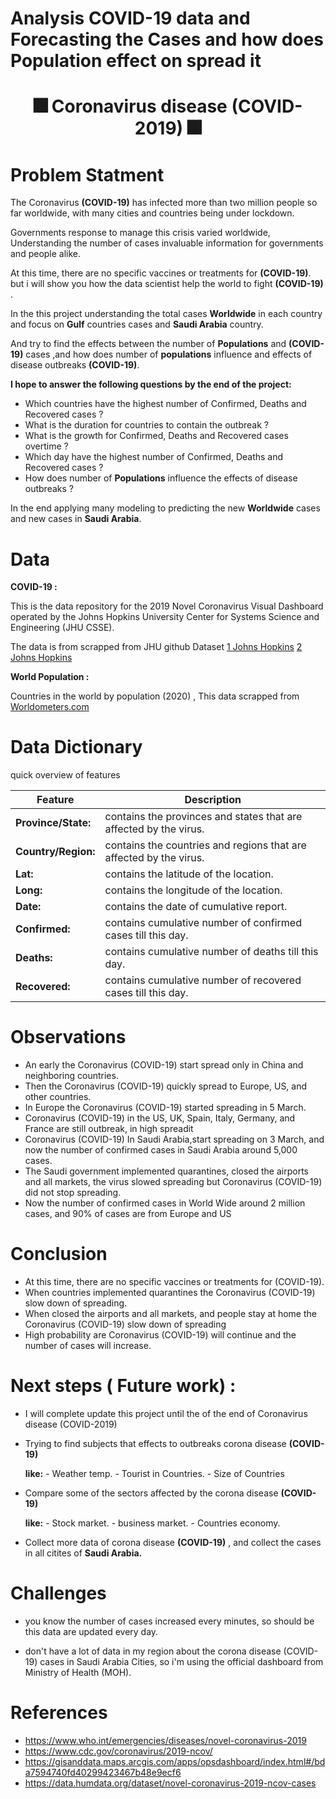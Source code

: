 # Analysis COVID-19 data and Forecasting the Cases and how does Population effect on spread it


 
 
 # <center>🎆  Coronavirus disease (COVID-2019)  🎆
    
    
    
    
# Problem Statment
    

The Coronavirus **(COVID-19)** has infected more than two million people so far worldwide, with many cities and countries being under lockdown.

Governments response to manage this crisis varied worldwide, Understanding the number of cases  invaluable information for governments and people alike. 


At this time, there are no specific vaccines or treatments for **(COVID-19)**. but i will show you how the data scientist help the world to fight **(COVID-19)** .


In the this project understanding the  total cases **Worldwide** in each country and focus on **Gulf** countries cases and **Saudi Arabia** country.


And try to find the effects between the number of **Populations** and **(COVID-19)** cases ,and how does number of **populations** influence and effects of disease outbreaks **(COVID-19)**.


**I hope to answer the following questions by the end of the project:**

- Which countries have the highest number of Confirmed, Deaths and Recovered cases ?
- What is the duration for countries to contain the outbreak ?
- What is the growth for Confirmed, Deaths and Recovered cases overtime ?
- Which day have the highest number of Confirmed, Deaths and Recovered cases ?
- How does number of **Populations** influence the effects of disease outbreaks ?

In the end applying many modeling to predicting the new **Worldwide** cases and new cases in **Saudi Arabia**.


# Data


**COVID-19 :**


This is the data repository for the 2019 Novel Coronavirus Visual Dashboard operated by the Johns Hopkins University Center for Systems Science and Engineering (JHU CSSE).

The data is from scrapped from JHU github
Dataset
[1 Johns Hopkins](https://github.com/CSSEGISandData/COVID-19) [2 Johns Hopkins](https://data.humdata.org/dataset/novel-coronavirus-2019-ncov-cases)


**World Population :**

Countries in the world by population (2020) , This data scrapped from  [Worldometers.com ](https://www.worldometers.info/world-population/population-by-country/)



# Data Dictionary 
quick overview of features


Feature|Description
----|-----------
**Province/State:** |contains the provinces and states that are affected by the virus.
**Country/Region:** |contains the countries and regions that are affected by the virus.
**Lat:** |contains the latitude of the location.
**Long:** |contains the longitude of the location.
**Date:** |contains the date of cumulative report.
**Confirmed:** |contains cumulative number of confirmed cases till this day.
**Deaths:** |contains cumulative number of deaths till this day.
**Recovered:** |contains cumulative number of recovered cases till this day.



# Observations
 
 
 
- An early the Coronavirus (COVID-19) start spread only in China and  neighboring countries.
- Then the Coronavirus (COVID-19) quickly spread to Europe, US, and other countries.
- In Europe the Coronavirus (COVID-19) started spreading in 5 March.
- Coronavirus (COVID-19) in the US, UK, Spain, Italy, Germany, and France are still outbreak,  in high spreadit
- Coronavirus (COVID-19) In Saudi Arabia,start spreading on 3 March, and now the number of confirmed cases in Saudi Arabia around 5,000 cases.
- The Saudi government implemented quarantines, closed the airports and all markets, the virus slowed spreading but Coronavirus (COVID-19) did not stop spreading. 
- Now the number of confirmed cases in World Wide around 2 million cases, and 90% of cases are from Europe and US



# Conclusion
    
    
    
 - At this time, there are no specific vaccines or treatments for (COVID-19).
 - When countries implemented quarantines the Coronavirus (COVID-19) slow down of spreading.
 - When closed the airports and all markets,  and people stay at home the Coronavirus (COVID-19) slow down of spreading
 - High probability are Coronavirus (COVID-19) will continue and the number of cases will increase.



# Next steps ( Future work) :


- I will complete update this project until the of the end of Coronavirus disease (COVID-2019)

- Trying to find subjects that effects to outbreaks corona disease **(COVID-19)**

    **like:**
      - Weather temp.
      - Tourist in Countries.
      - Size of Countries

- Compare some of the sectors affected by the corona disease **(COVID-19)**

     **like:**
       - Stock market.
       - business market.
       - Countries economy.
 
- Collect more data of corona disease **(COVID-19)** , and collect the cases in all citites of **Saudi Arabia.**
 
 
    
# Challenges

- you know the number of cases increased every minutes, so should be this data are updated every day.

- don't have a lot of data in my region about the corona disease (COVID-19) cases in Saudi Arabia Cities, so i'm using the official dashboard from Ministry of Health  (MOH).


# References

- https://www.who.int/emergencies/diseases/novel-coronavirus-2019
- https://www.cdc.gov/coronavirus/2019-ncov/
- https://gisanddata.maps.arcgis.com/apps/opsdashboard/index.html#/bda7594740fd40299423467b48e9ecf6
- https://data.humdata.org/dataset/novel-coronavirus-2019-ncov-cases


